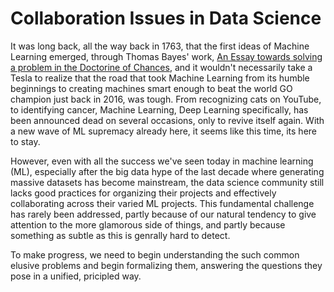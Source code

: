 # Collaboration Issues in Data Science

It was long back, all the way back in 1763, that the first ideas of
Machine Learning emerged, through Thomas Bayes' work, [An Essay towards
solving a problem in the Doctorine of Chances](https://en.wikipedia.org/wiki/An_Essay_towards_solving_a_Problem_in_the_Doctrine_of_Chances), 
and it wouldn't necessarily take a Tesla to realize that the road that took
Machine Learning from its humble beginnings to creating machines smart enough 
to beat the world GO champion just back in 2016, was tough. From 
recognizing cats on YouTube, to identifying cancer, Machine Learning, Deep Learning specifically, 
has been announced dead on several occasions, only to revive itself again. With a new wave 
of ML supremacy already here, it seems like this time, its here to stay. 


However, even with all the success we've seen today in machine learning (ML),
 especially after the big data hype of the last decade where generating 
massive datasets has become mainstream,  the data science community
still lacks good practices for organizing their projects and effectively 
collaborating across their varied ML projects. This fundamental challenge 
has rarely been addressed, partly because of our natural tendency to give 
attention to the more glamorous side of things, and partly because something 
as subtle as this is genrally hard to detect. 

To make progress, we need to begin understanding the such common elusive 
problems and begin formalizing them, answering the questions they pose in 
a unified, pricipled way. 
